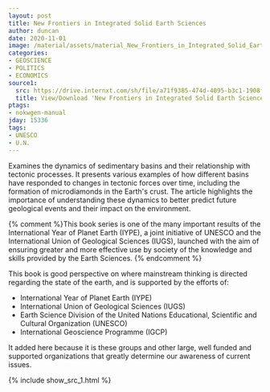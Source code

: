 ```yaml
---
layout: post
title: New Frontiers in Integrated Solid Earth Sciences
author: duncan
date: 2020-11-01
image: /material/assets/material_New_Frontiers_in_Integrated_Solid_Earth_Sciences.png
categories:
- GEOSCIENCE
- POLITICS
- ECONOMICS
source1:
  src: https://drive.internxt.com/sh/file/a71f9385-474d-4095-b3c1-1908f4e25edf/712bdca37066f677346cb929f24febe14a1d300f4381ab5a361f0e54656af4fb
  title: View/Download 'New Frontiers in Integrated Solid Earth Sciences' (424 pages)
ptags:
- nokwgen-manual
jday: 15336
tags:
- UNESCO
- U.N.
---
```


Examines the dynamics of sedimentary basins and their relationship with tectonic processes. It presents various examples of how different basins have responded to changes in tectonic forces over time, including the formation of microdiamonds in the Earth's crust. The article highlights the importance of understanding these dynamics to better predict future geological events and their impact on the environment.

{% comment %}This book series is one of the many important results of the International Year of Planet Earth (IYPE), a joint initiative of UNESCO and the International Union of Geological Sciences (IUGS), launched with the aim of ensuring greater and more effective use by society of the knowledge and skills provided by the Earth Sciences.  {% endcomment %}

<!--more--> 

This book is good perspective on where mainstream thinking is directed regarding the state of the earth, and is supported by the efforts of:

- International Year of Planet Earth (IYPE) 
- International Union of Geological Sciences (IUGS) 
- Earth Science Division of the United Nations Educational, Scientific and Cultural Organization (UNESCO)
- International Geoscience Programme (IGCP)

It added here because it is these groups and other large, well funded and supported organizations that greatly determine our awareness of current issues.

{% include show_src_1.html %}

